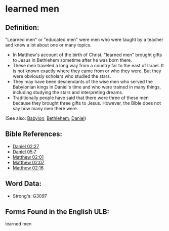 # learned men

## Definition:

"Learned men" or "educated men" were men who were taught by a teacher and knew a lot about one or many topics.

* In Matthew's account of the birth of Christ, "learned men" brought gifts to Jesus in Bethlehem sometime after he was born there.
* These men traveled a long way from a country far to the east of Israel. It is not known exactly where they came from or who they were. But they were obviously scholars who studied the stars.
* They may have been descendants of the wise men who served the Babylonian kings in Daniel's time and who were trained in many things, including studying the stars and interpreting dreams.
* Traditionally people have said that there were three of these men because they brought three gifts to Jesus. However, the Bible does not say how many men there were.


(See also: [Babylon](../names/babylon.md), [Bethlehem](../names/bethlehem.md), [Daniel](../names/daniel.md))

## Bible References:

* [Daniel 02:27](rc://en/tn/help/dan/02/27)
* [Daniel 05:7](rc://en/tn/help/dan/05/7)
* [Matthew 02:01](rc://en/tn/help/mat/02/01)
* [Matthew 02:07](rc://en/tn/help/mat/02/07)
* [Matthew 02:16](rc://en/tn/help/mat/02/16)

## Word Data:

* Strong's: G3097

## Forms Found in the English ULB:

learned men


